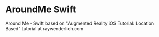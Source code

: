 # AroundMe Swift

Around Me - Swift based on "Augmented Reality iOS Tutorial: Location Based" tutorial at raywenderlich.com
